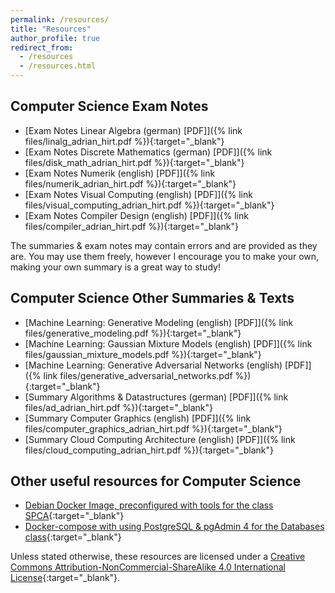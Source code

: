 ```yaml
---
permalink: /resources/
title: "Resources"
author_profile: true
redirect_from:
  - /resources
  - /resources.html
---
```


## Computer Science Exam Notes

+ [Exam Notes Linear Algebra (german) [PDF]]({% link files/linalg_adrian_hirt.pdf %}){:target="_blank"}
+ [Exam Notes Discrete Mathematics (german) [PDF]]({% link files/disk_math_adrian_hirt.pdf %}){:target="_blank"}
+ [Exam Notes Numerik (english) [PDF]]({% link files/numerik_adrian_hirt.pdf %}){:target="_blank"}
+ [Exam Notes Visual Computing (english) [PDF]]({% link files/visual_computing_adrian_hirt.pdf %}){:target="_blank"}
+ [Exam Notes Compiler Design (english) [PDF]]({% link files/compiler_adrian_hirt.pdf %}){:target="_blank"}

The summaries & exam notes may contain errors and are provided as they are. You may use them freely, however I encourage you to make your own, making your own summary is a great way to study!

## Computer Science Other Summaries & Texts

+ [Machine Learning: Generative Modeling (english) [PDF]]({% link files/generative_modeling.pdf %}){:target="_blank"}
+ [Machine Learning: Gaussian Mixture Models (english) [PDF]]({% link files/gaussian_mixture_models.pdf %}){:target="_blank"}
+ [Machine Learning: Generative Adversarial Networks (english) [PDF]]({% link files/generative_adversarial_networks.pdf %}){:target="_blank"}
+ [Summary Algorithms & Datastructures (german) [PDF]]({% link files/ad_adrian_hirt.pdf %}){:target="_blank"}
+ [Summary Computer Graphics (english) [PDF]]({% link files/computer_graphics_adrian_hirt.pdf %}){:target="_blank"}
+ [Summary Cloud Computing Architecture (english) [PDF]]({% link files/cloud_computing_adrian_hirt.pdf %}){:target="_blank"}

## Other useful resources for Computer Science

+ [Debian Docker Image, preconfigured with tools for the class SPCA](https://github.com/Adrian-Hirt/SPCA-Docker){:target="_blank"}
+ [Docker-compose with using PostgreSQL & pgAdmin 4 for the Databases class](https://github.com/Adrian-Hirt/dmdb_psql){:target="_blank"}


Unless stated otherwise, these resources are licensed under a [Creative Commons Attribution-NonCommercial-ShareAlike 4.0 International License](https://creativecommons.org/licenses/by-nc-sa/4.0/){:target="_blank"}.

